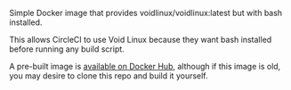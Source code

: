 Simple Docker image that provides voidlinux/voidlinux:latest but with bash
installed.

This allows CircleCI to use Void Linux because they want bash installed before
running any build script.

A pre-built image is [available on Docker
Hub](https://hub.docker.com/r/tsunagariengine/voidlinux-bash), although if this
image is old, you may desire to clone this repo and build it yourself.
